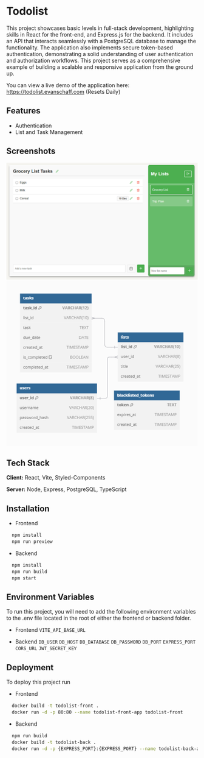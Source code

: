 
# Todolist

This project showcases basic levels in full-stack development, highlighting skills in React for the front-end, and Express.js for the backend. It includes an API that interacts seamlessly with a PostgreSQL database to manage the functionality. The application also implements secure token-based authentication, demonstrating a solid understanding of user authentication and authorization workflows. This project serves as a comprehensive example of building a scalable and responsive application from the ground up.

You can view a live demo of the application here: https://todolist.evanschaff.com (Resets Daily)

## Features

- Authentication
- List and Task Management


## Screenshots

![App Screenshot](/Preview.png)
![Database](/Database-model.png)


## Tech Stack

**Client:** React, Vite, Styled-Components

**Server:** Node, Express, PostgreSQL, TypeScript


## Installation
- Frontend
```bash
  npm install
  npm run preview
```
- Backend
```bash
  npm install
  npm run build
  npm start
```

## Environment Variables

To run this project, you will need to add the following environment variables to the .env file located in the root of either the frontend or backend folder.

- Frontend
`VITE_API_BASE_URL`

- Backend
`DB_USER` `DB_HOST` `DB_DATABASE` `DB_PASSWORD` `DB_PORT` `EXPRESS_PORT` `CORS_URL` `JWT_SECRET_KEY`
## Deployment

To deploy this project run

- Frontend
```bash
  docker build -t todolist-front .
  docker run -d -p 80:80 --name todolist-front-app todolist-front
```
- Backend
```bash
  npm run build
  docker build -t todolist-back .
  docker run -d -p {EXPRESS_PORT}:{EXPRESS_PORT} --name todolist-back-app todolist-back
```

